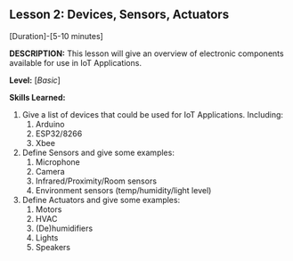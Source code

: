 ## Lesson 2: Devices, Sensors, Actuators
[Duration]-[5-10 minutes]

**DESCRIPTION:** This lesson will give an overview of electronic
				 components available for use in IoT Applications.

**Level:** [*Basic*]

**Skills Learned:**
1. Give a list of devices that could be used for IoT Applications. Including:
	1. Arduino
	2. ESP32/8266
	3. Xbee
2. Define Sensors and give some examples:
	1. Microphone
	2. Camera
	3. Infrared/Proximity/Room sensors
	4. Environment sensors (temp/humidity/light level)
4. Define Actuators and give some examples:
	1. Motors
	2. HVAC
	3. (De)humidifiers
	4. Lights
	5. Speakers

